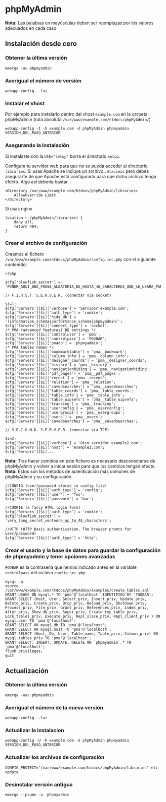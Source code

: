 # phpMyAdmin

__Nota:__ Las palabras en mayúsculas deben ser reemplazas por los valores adecuados en cada caso

## Instalación desde cero

### Obtener la última versión

	emerge -av phpmyadmin

### Averigual el número de versión

	webapp-config --lui

### Instalar el vhost

Por ejemplo para instalarlo dentro del vhost `example.com` en la carpeta phpMyAdmin (ruta absoluta  `/var/www/example.com/htdocs/phpMyAdmin/`)

	webapp-config -I -h example.com -d phpMyAdmin phpmyadmin VERSION_DEL_PASO_ANTERIOR

### Asegurando la instalación

Si instalaste con la `USE="setup"` borra el directorio `setup`.

Configura tu servidor web para que no se pueda acceder al directorio `libraries`. Si usas Apache se incluye un archivo `.htaccess` pero debes asegurarte de que Apache está configurado para que dicho archivo tenga efecto. Algo así debería bastar

	<Directory /var/www/example.com/htdocs/phpMyAdmin/libraries>
		AllowOverride Limit
	</Directory>


Si usas nginx

	location ~ /phpMyAdmin/libraries) {
		deny all;
		return 404;
	}

### Crear el archivo de configuración

Creamos el fichero `/var/www/example.com/htdocs/phpMyAdmin/config.inc.php` con el siguiente contenido:

	<?php

	$cfg['blowfish_secret'] = 'PONER_AQUI_UNA_FRASE_ALEATORIA_DE_HASTA_46_CARACTERES_QUE_SE_USARA_PARA_CIFRAR_LA_CONTRASENA_DE_LA_COOKIE';

	// F.I.R.S.T. S.E.R.V.E.R. (conectar via socket)

	$i=1;
	$cfg['Servers'][$i]['verbose'] = 'Servidor example.com';
	$cfg['Servers'][$i]['auth_type'] = 'cookie';
	$cfg['Servers'][$i]['hide_db'] = '(information_schema|performance_schema|phpmyadmin)';
	$cfg['Servers'][$i]['connect_type'] = 'socket';
	/* PMA (advanced features) DB settings */
	$cfg['Servers'][$i]['controluser'] = 'pma';
	$cfg['Servers'][$i]['controlpass'] = 'FOOBAR';
	$cfg['Servers'][$i]['pmadb'] = 'phpmyadmin';
	/* PMA tables names */
	$cfg['Servers'][$i]['bookmarktable'] = 'pma__bookmark';
	$cfg['Servers'][$i]['column_info'] = 'pma__column_info';
	$cfg['Servers'][$i]['designer_coords'] = 'pma__designer_coords';
	$cfg['Servers'][$i]['history'] = 'pma__history';
	$cfg['Servers'][$i]['navigationhiding'] = 'pma__navigationhiding';
	$cfg['Servers'][$i]['pdf_pages'] = 'pma__pdf_pages';
	$cfg['Servers'][$i]['recent'] = 'pma__recent';
	$cfg['Servers'][$i]['relation'] = 'pma__relation';
	$cfg['Servers'][$i]['savedsearches'] = 'pma__savedsearches';
	$cfg['Servers'][$i]['table_coords'] = 'pma__table_coords';
	$cfg['Servers'][$i]['table_info'] = 'pma__table_info';
	$cfg['Servers'][$i]['table_uiprefs'] = 'pma__table_uiprefs';
	$cfg['Servers'][$i]['tracking'] = 'pma__tracking';
	$cfg['Servers'][$i]['userconfig'] = 'pma__userconfig';
	$cfg['Servers'][$i]['usergroups'] = 'pma__usergroups';
	$cfg['Servers'][$i]['users'] = 'pma__users';
	$cfg['Servers'][$i]['savedsearches'] = 'pma__savedsearches';

	// S.E.C.O.N.D. S.E.R.V.E.R. (conectar via TCP)

	$i=2;
	$cfg['Servers'][$i]['verbose'] = 'Otro servidor example2.com';
	$cfg['Servers'][$i]['host'] = 'example2.com';
	$cfg['Servers'][$i]...


__Nota:__ Tras hacer cambios en este fichero es necesario desconectarse de phpMyAdmin y volver a inicar sesión para que los cambios tengan efecto.
__Nota:__ Estos son los métodos de autenticación más comunes de phpMyAdmin y su configuración:

	//CONFIG (user/password stored in config file)
	$cfg['Servers'][$i]['auth_type'] = 'config';
	$cfg['Servers'][$i]['user'] = 'foo';
	$cfg['Servers'][$i]['password'] = 'bar';

	//COOKIE (a fancy HTML login form)
	$cfg['Servers'][$i]['auth_type'] = 'cookie';
	$cfg['blowfish_secret'] = 'very_long_secret_sentence_up_to_46_characters';

	//HTTP (HTTP Basic authentication. The browser promts for user/password)
	$cfg['Servers'][$i]['auth_type'] = 'http';


### Crear el usario y la base de datos para guardar la configuración de phpmyadmin y tener opciones avanzadas

`FOOBAR` es la contraseña que hemos indicado antes en la variable `controlpass` del archivo `config.inc.php`

	mysql -p
	source /var/www/example.com/htdocs/phpMyAdmin/examples/create_tables.sql
	GRANT USAGE ON mysql.* TO 'pma'@'localhost' IDENTIFIED BY 'FOOBAR';
	GRANT SELECT (Host, User, Select_priv, Insert_priv, Update_priv, Delete_priv, Create_priv, Drop_priv, Reload_priv, Shutdown_priv, Process_priv, File_priv, Grant_priv, References_priv, Index_priv, Alter_priv, Show_db_priv, Super_priv, Create_tmp_table_priv, Lock_tables_priv, Execute_priv, Repl_slave_priv, Repl_client_priv ) ON mysql.user TO 'pma'@'localhost';
	GRANT SELECT ON mysql.db TO 'pma'@'localhost';
	GRANT SELECT ON mysql.host TO 'pma'@'localhost';
	GRANT SELECT (Host, Db, User, Table_name, Table_priv, Column_priv) ON mysql.tables_priv TO 'pma'@'localhost';
	GRANT SELECT, INSERT, UPDATE, DELETE ON `phpmyadmin`.* TO 'pma'@'localhost';
	flush privileges;
	quit


## Actualización

###  Obtener la última versión

	emerge -uav phpmyadmin

###  Averigual el número de la nueva versión

	webapp-config --lui

### Actualizar la instalacion

	webapp-config -U -h example.com -d phpMyAdmin phpmyadmin VERSION_DEL_PASO_ANTERIOR

### Actualizar los archivos de configuración

	CONFIG_PROTECT="/var/www/example.com/htdocs/phpMyAdmin/libraries" etc-update

### Desinstalar versión antigua

	emerge --prune -a  phpmyadmin
